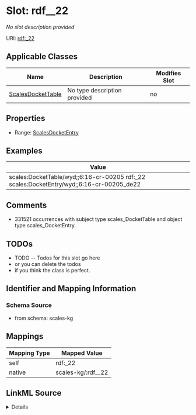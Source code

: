 

# Slot: rdf__22


_No slot description provided_





URI: [rdf:_22](http://www.w3.org/1999/02/22-rdf-syntax-ns#_22)



<!-- no inheritance hierarchy -->





## Applicable Classes

| Name | Description | Modifies Slot |
| --- | --- | --- |
| [ScalesDocketTable](../classes/ScalesDocketTable.md) | No type description provided |  no  |







## Properties

* Range: [ScalesDocketEntry](../classes/ScalesDocketEntry.md)






## Examples

| Value |
| --- |
| scales:DocketTable/wyd;;6:16-cr-00205 rdf:_22 scales:DocketEntry/wyd;;6:16-cr-00205_de22 |

## Comments

* 331521 occurrences with subject type scales_DocketTable and object type scales_DocketEntry.

## TODOs

* TODO -- Todos for this slot go here
* or you can delete the todos
* if you think the class is perfect.

## Identifier and Mapping Information







### Schema Source


* from schema: scales-kg




## Mappings

| Mapping Type | Mapped Value |
| ---  | ---  |
| self | rdf:_22 |
| native | scales-kg/:rdf__22 |




## LinkML Source

<details>
```yaml
name: rdf__22
description: No slot description provided
todos:
- TODO -- Todos for this slot go here
- or you can delete the todos
- if you think the class is perfect.
comments:
- 331521 occurrences with subject type scales_DocketTable and object type scales_DocketEntry.
examples:
- value: scales:DocketTable/wyd;;6:16-cr-00205 rdf:_22 scales:DocketEntry/wyd;;6:16-cr-00205_de22
from_schema: scales-kg
rank: 1000
slot_uri: rdf:_22
alias: rdf__22
domain_of:
- scales_DocketTable
range: scales_DocketEntry

```
</details>